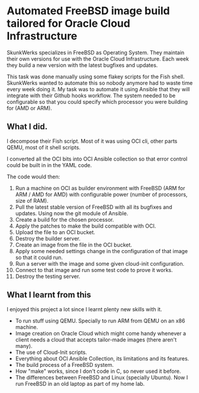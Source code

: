 # Automated FreeBSD image build tailored for Oracle Cloud Infrastructure

SkunkWerks specializes in FreeBSD as Operating System. They maintain their own versions for use with the Oracle Cloud Infrastructure. Each week they build a new version with the latest bugfixes and updates. 

This task was done manually using some flakey scripts for the Fish shell. SkunkWerks wanted to automate this so nobody anymore had to waste time every week doing it. My task was to automate it using Ansible that they will integrate with their Github hooks workflow. The system needed to be configurable so that you could specify which processor you were building for (AMD or ARM). 

## What I did. 

I decompose their Fish script. Most of it was using OCI cli, other parts QEMU, most of it shell scripts. 

I converted all the OCI bits into OCI Ansible collection so that error control could be built in in the YAML code. 

The code would then:
1. Run a machine on OCI as builder environment with FreeBSD (ARM for ARM / AMD for AMD) with configurable power (number of processors, size of RAM). 
1. Pull the latest stable version of FreeBSD with all its bugfixes and updates. Using now the git module of Ansible. 
1. Create a build for the chosen processor. 
1. Apply the patches to make the build compatible with OCI. 
1. Upload the file to an OCI bucket. 
1. Destroy the builder server. 
1. Create an image from the file in the OCI bucket. 
1. Apply some needed settings change in the configuration of that image so that it could run. 
1. Run a server with the image and some given cloud-init configuration. 
1. Connect to that image and run some test code to prove it works. 
1. Destroy the testing server. 

## What I learnt from this

I enjoyed this project a lot since I learnt plenty new skills with it. 

* To run stuff using QEMU. Specially to run ARM from QEMU on an x86 machine. 
* Image creation on Oracle Cloud which might come handy whenever a client needs a cloud that accepts tailor-made images (there aren't many). 
* The use of Cloud-Init scripts. 
* Everything about OCI Ansible Collection, its limitations and its features. 
* The build process of a FreeBSD system. 
* How "make" works, since I don't code in C, so never used it before. 
* The differences between FreeBSD and Linux (specially Ubuntu). Now I run FreeBSD in an old laptop as part of my home lab. 